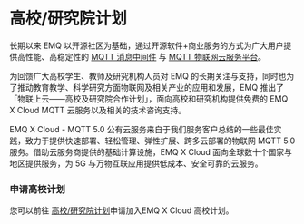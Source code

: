 # 高校/研究院计划

长期以来 EMQ 以开源社区为基础，通过开源软件+商业服务的方式为广大用户提供高性能、高稳定性的 [MQTT 消息中间件](https://www.emqx.io/cn/products/broker) 与 [MQTT 物联网云服务平台](https://cloud.emqx.io/cn/)。

为回馈广大高校学生、教师及研究机构人员对 EMQ 的长期关注与支持，同时也为了推动教育教学、科学研究方面物联网及相关产业的应用和发展，EMQ 推出了「物联上云——高校及研究院合作计划」，面向高校和研究机构提供免费的 EMQ X Cloud MQTT 云服务以及相关的技术咨询支持。

EMQ X Cloud - MQTT 5.0 公有云服务来自于我们服务客户总结的一些最佳实践，致力于提供快速部署、轻松管理、弹性扩展、跨多云部署的物联网 MQTT 5.0 服务。借助云服务商提供的基础计算设施，EMQ X Cloud 面向全球数十个国家与地区提供服务，为 5G 与万物互联应用提供低成本、安全可靠的云服务。



### 申请高校计划

您可以前往 [高校/研究院计划](https://www.emqx.io/cn/college_plans)申请加入EMQ X Cloud 高校计划。